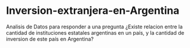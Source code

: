 # Inversion-extranjera-en-Argentina
Analisis de Datos para responder a una pregunta ¿Existe relacion entre la cantidad de instituciones estatales argentinas en un país, y la cantidad de inversion de este país en Argentina?
